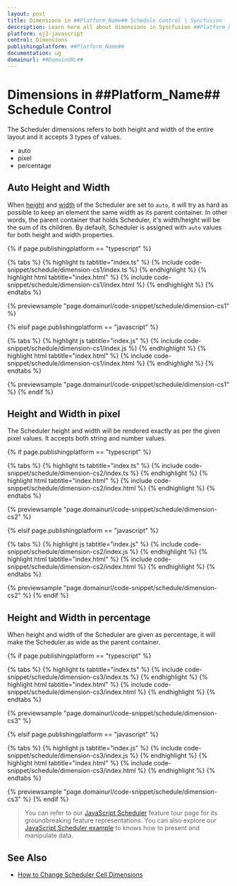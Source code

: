 ```yaml
---
layout: post
title: Dimensions in ##Platform_Name## Schedule Control | Syncfusion
description: Learn here all about dimensions in Syncfusion ##Platform_Name## Schedule control, its elements and more.
platform: ej2-javascript
control: Dimensions 
publishingplatform: ##Platform_Name##
documentation: ug
domainurl: ##DomainURL##
---
```


# Dimensions in ##Platform_Name## Schedule Control

The Scheduler dimensions refers to both height and width of the entire layout and it accepts 3 types of values.

* auto
* pixel
* percentage

## Auto Height and Width

When [height](https://ej2.syncfusion.com/documentation/api/schedule#height) and [width](https://ej2.syncfusion.com/documentation/api/schedule#width) of the Scheduler are set to `auto`, it will try as hard as possible to keep an element the same width as its parent container. In other words, the parent container that holds Scheduler, it's width/height will be the sum of its children. By default, Scheduler is assigned with `auto` values for both height and width properties.

{% if page.publishingplatform == "typescript" %}

 {% tabs %}
{% highlight ts tabtitle="index.ts" %}
{% include code-snippet/schedule/dimension-cs1/index.ts %}
{% endhighlight %}
{% highlight html tabtitle="index.html" %}
{% include code-snippet/schedule/dimension-cs1/index.html %}
{% endhighlight %}
{% endtabs %}
        
{% previewsample "page.domainurl/code-snippet/schedule/dimension-cs1" %}

{% elsif page.publishingplatform == "javascript" %}

{% tabs %}
{% highlight js tabtitle="index.js" %}
{% include code-snippet/schedule/dimension-cs1/index.js %}
{% endhighlight %}
{% highlight html tabtitle="index.html" %}
{% include code-snippet/schedule/dimension-cs1/index.html %}
{% endhighlight %}
{% endtabs %}

{% previewsample "page.domainurl/code-snippet/schedule/dimension-cs1" %}
{% endif %}

## Height and Width in pixel

The Scheduler height and width will be rendered exactly as per the given pixel values. It accepts both string and number values.

{% if page.publishingplatform == "typescript" %}

 {% tabs %}
{% highlight ts tabtitle="index.ts" %}
{% include code-snippet/schedule/dimension-cs2/index.ts %}
{% endhighlight %}
{% highlight html tabtitle="index.html" %}
{% include code-snippet/schedule/dimension-cs2/index.html %}
{% endhighlight %}
{% endtabs %}
        
{% previewsample "page.domainurl/code-snippet/schedule/dimension-cs2" %}

{% elsif page.publishingplatform == "javascript" %}

{% tabs %}
{% highlight js tabtitle="index.js" %}
{% include code-snippet/schedule/dimension-cs2/index.js %}
{% endhighlight %}
{% highlight html tabtitle="index.html" %}
{% include code-snippet/schedule/dimension-cs2/index.html %}
{% endhighlight %}
{% endtabs %}

{% previewsample "page.domainurl/code-snippet/schedule/dimension-cs2" %}
{% endif %}

## Height and Width in percentage

When height and width of the Scheduler are given as percentage, it will make the Scheduler as wide as the parent container.

{% if page.publishingplatform == "typescript" %}

 {% tabs %}
{% highlight ts tabtitle="index.ts" %}
{% include code-snippet/schedule/dimension-cs3/index.ts %}
{% endhighlight %}
{% highlight html tabtitle="index.html" %}
{% include code-snippet/schedule/dimension-cs3/index.html %}
{% endhighlight %}
{% endtabs %}
        
{% previewsample "page.domainurl/code-snippet/schedule/dimension-cs3" %}

{% elsif page.publishingplatform == "javascript" %}

{% tabs %}
{% highlight js tabtitle="index.js" %}
{% include code-snippet/schedule/dimension-cs3/index.js %}
{% endhighlight %}
{% highlight html tabtitle="index.html" %}
{% include code-snippet/schedule/dimension-cs3/index.html %}
{% endhighlight %}
{% endtabs %}

{% previewsample "page.domainurl/code-snippet/schedule/dimension-cs3" %}
{% endif %}

> You can refer to our [JavaScript Scheduler](https://www.syncfusion.com/javascript-ui-controls/js-scheduler) feature tour page for its groundbreaking feature representations. You can also explore our [JavaScript Scheduler example](https://ej2.syncfusion.com/demos/#/material/schedule/overview.html) to knows how to present and manipulate data.

## See Also

* [How to Change Scheduler Cell Dimensions](./cell-customization#setting-cell-dimensions-in-all-views)